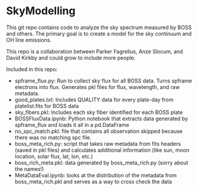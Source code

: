 # SkyModelling
This git repo contains code to analyze the sky spectrum measured by BOSS and others. The primary goal is to create a model for the sky continuum and OH line emissions.

This repo is a collaboration between Parker Fagrelius, Anze Slocum, and David Kirkby and could grow to include more people.

Included in this repo:
* spframe_flux.py: Run to collect sky flux for all BOSS data. Turns spframe electrons into flux. Generates pkl files for flux, wavelength, and raw metadata.
* good_plates.txt: Includes QUALITY data for every plate-day from platelist.fits for BOSS data
* sky_fibers.pkl: Includes each sky fiber identified for each BOSS plate
* BOSSFluxData.ipynb: Python notebook that extracts data generated by spframe_flux and loads it all in a pd.DataFrame
* no_spc_match.pkl: file that contains all observation skipped because there was no matching spc file.
* boss_meta_rich.py: script that takes raw metadata from fits headers (saved in pkl files) and calculates additional information (like sun, moon location, solar flux, lat, lon, etc.)
* boss_rich_meta.pkl: data generated by boss_meta_rich.py (sorry about the names!)
* MetaDataEval.ipynb: looks at the distribution of the metadata from boss_meta_rich.pkl and serves as a way to cross check the data
